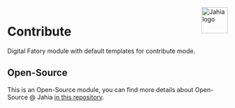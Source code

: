 <a href="https://www.jahia.com/">
    <img src="https://www.jahia.com/modules/jahiacom-templates/images/jahia-3x.png" alt="Jahia logo" title="Jahia" align="right" height="60" />
</a>

Contribute
======================
Digital Fatory module with default templates for contribute mode.

## Open-Source

This is an Open-Source module, you can find more details about Open-Source @ Jahia [in this repository](https://github.com/Jahia/open-source).
